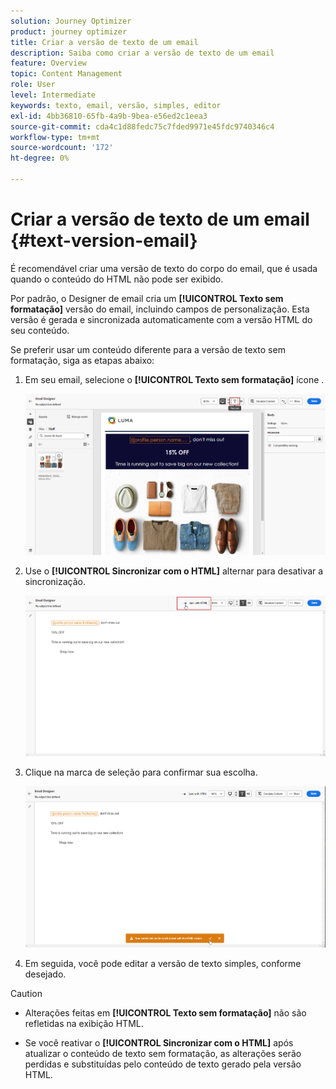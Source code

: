 ```yaml
---
solution: Journey Optimizer
product: journey optimizer
title: Criar a versão de texto de um email
description: Saiba como criar a versão de texto de um email
feature: Overview
topic: Content Management
role: User
level: Intermediate
keywords: texto, email, versão, simples, editor
exl-id: 4bb36810-65fb-4a9b-9bea-e56ed2c1eea3
source-git-commit: cda4c1d88fedc75c7fded9971e45fdc9740346c4
workflow-type: tm+mt
source-wordcount: '172'
ht-degree: 0%

---
```


# Criar a versão de texto de um email {#text-version-email}

É recomendável criar uma versão de texto do corpo do email, que é usada quando o conteúdo do HTML não pode ser exibido.

Por padrão, o Designer de email cria um **[!UICONTROL Texto sem formatação]** versão do email, incluindo campos de personalização. Esta versão é gerada e sincronizada automaticamente com a versão HTML do seu conteúdo.

Se preferir usar um conteúdo diferente para a versão de texto sem formatação, siga as etapas abaixo:

1. Em seu email, selecione o **[!UICONTROL Texto sem formatação]** ícone .

   ![](assets/text_version_3.png)

1. Use o **[!UICONTROL Sincronizar com o HTML]** alternar para desativar a sincronização.

   ![](assets/text_version_1.png)

1. Clique na marca de seleção para confirmar sua escolha.

   ![](assets/text_version_2.png)

1. Em seguida, você pode editar a versão de texto simples, conforme desejado.

>[!CAUTION]
>
>* Alterações feitas em **[!UICONTROL Texto sem formatação]** não são refletidas na exibição HTML.
>
>* Se você reativar o **[!UICONTROL Sincronizar com o HTML]** após atualizar o conteúdo de texto sem formatação, as alterações serão perdidas e substituídas pelo conteúdo de texto gerado pela versão HTML.

